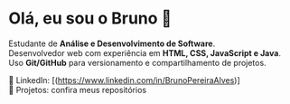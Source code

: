 # Olá, eu sou o Bruno 👋

Estudante de **Análise e Desenvolvimento de Software**.  
Desenvolvedor web com experiência em **HTML, CSS, JavaScript e Java**.  
Uso **Git/GitHub** para versionamento e compartilhamento de projetos.  

🔗 LinkedIn: [(https://www.linkedin.com/in/BrunoPereiraAlves)]  
🔗 Projetos: confira meus repositórios
